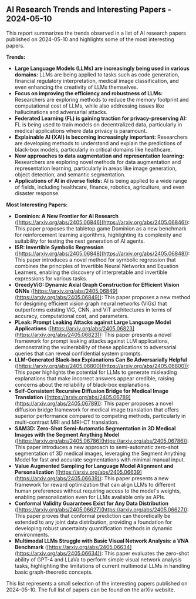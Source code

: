 ## AI Research Trends and Interesting Papers - 2024-05-10

This report summarizes the trends observed in a list of AI research papers published on 2024-05-10 and highlights some of the most interesting papers.

**Trends:**

* **Large Language Models (LLMs) are increasingly being used in various domains:** LLMs are being applied to tasks such as code generation, financial regulatory interpretation, medical image classification, and even enhancing the creativity of LLMs themselves.
* **Focus on improving the efficiency and robustness of LLMs:** Researchers are exploring methods to reduce the memory footprint and computational cost of LLMs, while also addressing issues like hallucinations and adversarial attacks.
* **Federated Learning (FL) is gaining traction for privacy-preserving AI:** FL is being used to train models on decentralized data, particularly in medical applications where data privacy is paramount.
* **Explainable AI (XAI) is becoming increasingly important:** Researchers are developing methods to understand and explain the predictions of black-box models, particularly in critical domains like healthcare.
* **New approaches to data augmentation and representation learning:** Researchers are exploring novel methods for data augmentation and representation learning, particularly in areas like image generation, object detection, and semantic segmentation.
* **Applications of AI in diverse fields:** AI is being applied to a wide range of fields, including healthcare, finance, robotics, agriculture, and even disaster response.

**Most Interesting Papers:**

* **Dominion: A New Frontier for AI Research** ([https://arxiv.org/abs/2405.06846](https://arxiv.org/abs/2405.06846)): This paper proposes the tabletop game Dominion as a new benchmark for reinforcement learning algorithms, highlighting its complexity and suitability for testing the next generation of AI agents.
* **ISR: Invertible Symbolic Regression** ([https://arxiv.org/abs/2405.06848](https://arxiv.org/abs/2405.06848)): This paper introduces a novel method for symbolic regression that combines the principles of Invertible Neural Networks and Equation Learners, enabling the discovery of interpretable and invertible expressions for various tasks.
* **GreedyViG: Dynamic Axial Graph Construction for Efficient Vision GNNs** ([https://arxiv.org/abs/2405.06849](https://arxiv.org/abs/2405.06849)): This paper proposes a new method for designing efficient vision graph neural networks (ViGs) that outperforms existing ViG, CNN, and ViT architectures in terms of accuracy, computational cost, and parameters.
* **PLeak: Prompt Leaking Attacks against Large Language Model Applications** ([https://arxiv.org/abs/2405.06823](https://arxiv.org/abs/2405.06823)): This paper presents a novel framework for prompt leaking attacks against LLM applications, demonstrating the vulnerability of these applications to adversarial queries that can reveal confidential system prompts.
* **LLM-Generated Black-box Explanations Can Be Adversarially Helpful** ([https://arxiv.org/abs/2405.06800](https://arxiv.org/abs/2405.06800)): This paper highlights the potential for LLMs to generate misleading explanations that make incorrect answers appear credible, raising concerns about the reliability of black-box explanations.
* **Self-Consistent Recursive Diffusion Bridge for Medical Image Translation** ([https://arxiv.org/abs/2405.06789](https://arxiv.org/abs/2405.06789)): This paper proposes a novel diffusion bridge framework for medical image translation that offers superior performance compared to competing methods, particularly in multi-contrast MRI and MRI-CT translation.
* **SAM3D: Zero-Shot Semi-Automatic Segmentation in 3D Medical Images with the Segment Anything Model** ([https://arxiv.org/abs/2405.06786](https://arxiv.org/abs/2405.06786)): This paper introduces a new approach to semi-automatic zero-shot segmentation of 3D medical images, leveraging the Segment Anything Model for fast and accurate segmentations with minimal manual input.
* **Value Augmented Sampling for Language Model Alignment and Personalization** ([https://arxiv.org/abs/2405.06639](https://arxiv.org/abs/2405.06639)): This paper presents a new framework for reward optimization that can align LLMs to different human preferences without requiring access to the model's weights, enabling personalization even for LLMs available only as APIs.
* **Conformal Validity Guarantees Exist for Any Data Distribution** ([https://arxiv.org/abs/2405.06627](https://arxiv.org/abs/2405.06627)): This paper proves that conformal prediction can theoretically be extended to any joint data distribution, providing a foundation for developing robust uncertainty quantification methods in dynamic environments.
* **Multimodal LLMs Struggle with Basic Visual Network Analysis: a VNA Benchmark** ([https://arxiv.org/abs/2405.06634](https://arxiv.org/abs/2405.06634)): This paper evaluates the zero-shot ability of GPT-4 and LLaVa to perform simple visual network analysis tasks, highlighting the limitations of current multimodal LLMs in handling basic graph-theoretic concepts.

This list represents a small selection of the interesting papers published on 2024-05-10. The full list of papers can be found on the arXiv website. 
